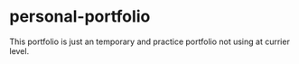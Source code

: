 # personal-portfolio
This portfolio is just an temporary and practice portfolio not using at currier level.
